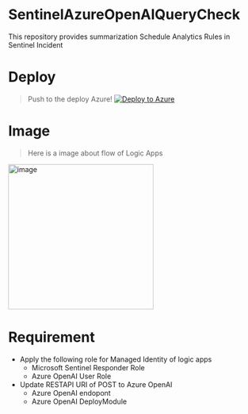 # SentinelAzureOpenAIQueryCheck
This repository provides summarization Schedule Analytics Rules in Sentinel Incident

# Deploy
> Push to the deploy Azure!
[![Deploy to Azure](https://aka.ms/deploytoazurebutton)](https://portal.azure.com/#create/Microsoft.Template/uri/https%3A%2F%2Fraw.githubusercontent.com%2Fhisashin0728%2FSentinelAzureOpenAIQueryCheck%2Fmain%2FSentinelKQLAnalysisAOAI.json)

# Image
> Here is a image about flow of Logic Apps
<img width="293" alt="image" src="https://github.com/hisashin0728/SentinelAzureOpenAIQueryCheck/assets/55295601/ddc6b831-3fc0-44fe-84f1-ae4f9c321b8d">

# Requirement
- Apply the following role for Managed Identity of logic apps
  - Microsoft Sentinel Responder Role
  - Azure OpenAI User Role
- Update RESTAPI URI of POST to Azure OpenAI
  - Azure OpenAI endopont
  - Azure OpenAI DeployModule
